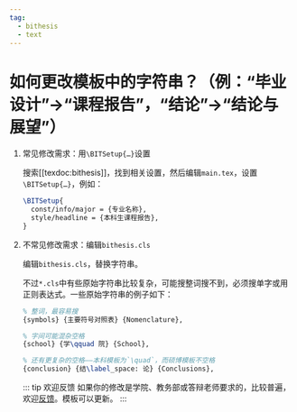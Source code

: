 ```yaml
---
tag:
  - bithesis
  - text
---
```


# 如何更改模板中的字符串？（例：“毕业设计”→“课程报告”，“结论”→“结论与展望”）

<!-- https://github.com/BITNP/BIThesis/discussions/580 -->

1. 常见修改需求：用`\BITSetup{…}`设置

   搜索[[texdoc:bithesis]]，找到相关设置，然后编辑`main.tex`，设置`\BITSetup{…}`，例如：

   ```latex
   \BITSetup{
     const/info/major = {专业名称},
     style/headline = {本科生课程报告},
   }
   ```

2. 不常见修改需求：编辑`bithesis.cls`

   编辑`bithesis.cls`，替换字符串。

   不过`*.cls`中有些原始字符串比较复杂，可能搜整词搜不到，必须搜单字或用正则表达式。一些原始字符串的例子如下：

   ```latex
   % 整词，最容易搜
   {symbols} {主要符号对照表} {Nomenclature},

   % 字间可能混杂空格
   {school} {学\qquad 院} {School},

   % 还有更复杂的空格——本科模板为`\quad`，而硕博模板不空格
   {conclusion} {结\label_space: 论} {Conclusions},
   ```

   ::: tip 欢迎反馈
   如果你的修改是学院、教务部或答辩老师要求的，比较普遍，欢迎[反馈](https://github.com/BITNP/BIThesis/issues/new)。模板可以更新。
   :::
